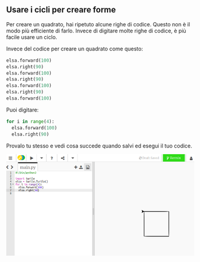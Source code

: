 ## Usare i cicli per creare forme

Per creare un quadrato, hai ripetuto alcune righe di codice. Questo non è il modo più efficiente di farlo. Invece di digitare molte righe di codice, è più facile usare un ciclo.

Invece del codice per creare un quadrato come questo:

```python
elsa.forward(100)
elsa.right(90)
elsa.forward(100)
elsa.right(90)
elsa.forward(100)
elsa.right(90)
elsa.forward(100)
```

Puoi digitare:

```python
for i in range(4):
  elsa.forward(100)
  elsa.right(90)
```

Provalo tu stesso e vedi cosa succede quando salvi ed esegui il tuo codice.

![](images/turtle-loop.png)
